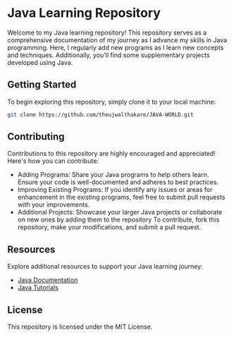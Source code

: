 # Java Learning Repository

Welcome to my Java learning repository! This repository serves as a comprehensive documentation of my journey as I advance my skills in Java programming. Here, I regularly add new programs as I learn new concepts and techniques. Additionally, you'll find some supplementary projects developed using Java.
## Getting Started
To begin exploring this repository, simply clone it to your local machine:
``` bash
git clone https://github.com/theujwalthakare/JAVA-WORLD.git
```
## Contributing
Contributions to this repository are highly encouraged and appreciated! Here's how you can contribute:

- Adding Programs: Share your Java programs to help others learn. Ensure your code is well-documented and adheres to best practices.
- Improving Existing Programs: If you identify any issues or areas for enhancement in the existing programs, feel free to submit pull requests with your improvements.
- Additional Projects: Showcase your larger Java projects or collaborate on new ones by adding them to the repository
To contribute, fork this repository, make your modifications, and submit a pull request.

## Resources
Explore additional resources to support your Java learning journey:
- [Java Documentation](https://docs.oracle.com/en/java/)
- [Java Tutorials](https://docs.oracle.com/javase/tutorial/)

## License
This repository is licensed under the MIT License.
